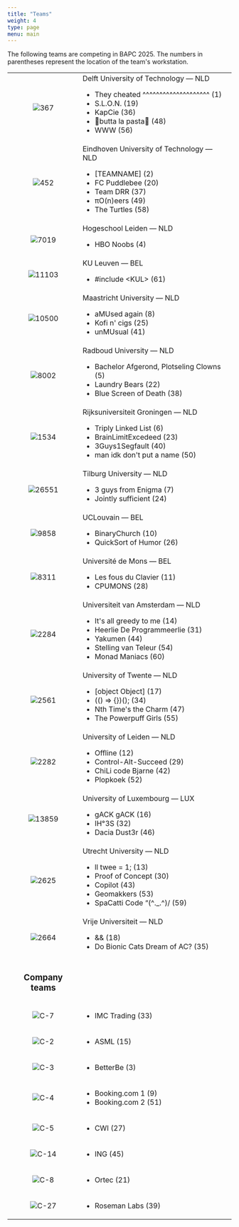 ```yaml
---
title: "Teams"
weight: 4
type: page
menu: main
---
```

The following teams are competing in BAPC 2025. The numbers in parentheses represent the location of the team's workstation.

|                        |                                                                                                                                                                                                            |
|:----------------------:|------------------------------------------------------------------------------------------------------------------------------------------------------------------------------------------------------------|
|         ![367]         | Delft University of Technology &mdash; NLD<ul><li>They cheated ^^^^^^^^^^^^^^^^^^^^ (1)</li><li>S.L.O.N. (19)</li><li>KapCie (36)</li><li>🤌butta la pasta🤌 (48)</li><li>WWW (56)</li></ul>               |
|         ![452]         | Eindhoven University of Technology &mdash; NLD<ul><li>\[TEAMNAME] (2)</li><li>FC Puddlebee (20)</li><li>Team DRR (37)</li><li>πO(n)eers (49)</li><li>The Turtles (58)</li></ul>                            |
|        ![7019]         | Hogeschool Leiden &mdash; NLD<ul><li>HBO Noobs (4)</li></ul>                                                                                                                                               |
|        ![11103]        | KU Leuven &mdash; BEL<ul><li>#include &lt;KUL&gt; (61)</li></ul>                                                                                                                                           |
|        ![10500]        | Maastricht University &mdash; NLD<ul><li>aMUsed again (8)</li><li>Kofi n' cigs (25)</li><li>unMUsual (41)</li></ul>                                                                                        |
|        ![8002]         | Radboud University &mdash; NLD<ul><li>Bachelor Afgerond, Plotseling Clowns (5)</li><li>Laundry Bears (22)</li><li>Blue Screen of Death (38)</li></ul>                                                      |
|        ![1534]         | Rijksuniversiteit Groningen &mdash; NLD<ul><li>Triply Linked List (6)</li><li>BrainLimitExcedeed (23)</li><li>3Guys1Segfault (40)</li><li>man idk don't put a name (50)</li></ul>                          |
|        ![26551]        | Tilburg University &mdash; NLD<ul><li>3 guys from Enigma (7)</li><li>Jointly sufficient (24)</li></ul>                                                                                                     |
|        ![9858]         | UCLouvain &mdash; BEL<ul><li>BinaryChurch (10)</li><li>QuickSort of Humor (26)</li></ul>                                                                                                                   |
|        ![8311]         | Université de Mons &mdash; BEL<ul><li>Les fous du Clavier (11)</li><li>CPUMONS (28)</li></ul>                                                                                                              |
|        ![2284]         | Universiteit van Amsterdam &mdash; NLD<ul><li>It's all greedy to me (14)</li><li>Heerlie De Programmeerlie (31)</li><li>Yakumen (44)</li><li>Stelling van Teleur (54)</li><li>Monad Maniacs (60)</li></ul> |
|        ![2561]         | University of Twente &mdash; NLD<ul><li>\[object Object] (17)</li><li>\(\() => {})(); (34)</li><li>Nth Time's the Charm (47)</li><li>The Powerpuff Girls (55)</li></ul>                                    |
|        ![2282]         | University of Leiden &mdash; NLD<ul><li>Offline (12)</li><li>Control-Alt-Succeed (29)</li><li>ChiLi code Bjarne (42)</li><li>Plopkoek (52)</li></ul>                                                       |
|        ![13859]        | University of Luxembourg &mdash; LUX<ul><li>gACK gACK (16)</li><li>IH°3S (32)</li><li>Dacia Dust3r (46)</li></ul>                                                                                          |
|        ![2625]         | Utrecht University &mdash; NLD<ul><li>ll twee = 1; (13)</li><li>Proof of Concept (30)</li><li>Copilot (43)</li><li>Geomakkers (53)</li><li>SpaCatti Code “(^._.^)/ (59)</li></ul>                          |
|        ![2664]         | Vrije Universiteit &mdash; NLD<ul><li>&& (18)</li><li>Do Bionic Cats Dream of AC? (35)</li></ul>                                                                                                           |
| <h3>Company teams</h3> |                                                                                                                                                                                                            |
|         ![C-7]         | <ul><li>IMC Trading (33)</li></ul>                                                                                                                                                                         |
|         ![C-2]         | <ul><li>ASML (15)</li></ul>                                                                                                                                                                                |
|         ![C-3]         | <ul><li>BetterBe (3)</li></ul>                                                                                                                                                                             |
|         ![C-4]         | <ul><li>Booking.com 1 (9)</li><li>Booking.com 2 (51)</li></ul>                                                                                                                                             |
|         ![C-5]         | <ul><li>CWI (27)</li></ul>                                                                                                                                                                                 | |
|        ![C-14]         | <ul><li>ING (45)</li></ul>                                                                                                                                                                                 |
|         ![C-8]         | <ul><li>Ortec (21)</li></ul>                                                                                                                                                                               |
|        ![C-27]         | <ul><li>Roseman Labs (39)</li></ul>                                                                                                                                                                        |



[367]: /logo/367.png "Delft University of Technology"
[452]: /logo/452.png "Eindhoven University of Technology"
[2282]: /logo/2282.png "Leiden University"
[1534]: /logo/1534.png "Rijksuniversiteit Groningen"
[2284]: /logo/2284.png "Universiteit van Amsterdam"
[2561]: /logo/2561.png "University of Twente"
[2625]: /logo/2625.png "Utrecht University"
[2664]: /logo/2664.png "Vrije Universiteit"
[7019]: /logo/7019.png "Hogeschool Leiden"
[8002]: /logo/8002.png "Radboud University"
[8311]: /logo/8311.png "Université de Mons"
[9858]: /logo/9858.png "UCLouvain"
[10500]: /logo/10500.png "Maastricht University"
[11103]: /logo/11103.png "KU Leuven"
[13859]: /logo/13859.png "University of Luxembourg"
[26551]: /logo/26551.png "Tilburg University"
[C-2]: /logo/C-2.png "ASML"
[C-3]: /logo/C-3.png "BetterBe"
[C-4]: /logo/C-4.png "Booking.com"
[C-5]: /logo/C-5.png "Centrum Wiskunde & Informatica"
[C-7]: /logo/C-7.png "IMC Trading"
[C-8]: /logo/C-8.png "ORTEC"
[C-14]: /logo/C-14.png "ING"
[C-27]: /logo/C-27.png "Roseman labs"

